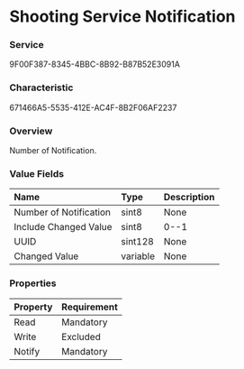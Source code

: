 # Shooting Service Notification

### Service

9F00F387-8345-4BBC-8B92-B87B52E3091A

### Characteristic

671466A5-5535-412E-AC4F-8B2F06AF2237

### Overview

Number of Notification.

### Value Fields

| Name | Type | Description |
|:--|:--|:--|
| Number of Notification | sint8 | None |
| Include Changed Value | sint8 | 0--1 |
| UUID | sint128 | None |
| Changed Value | variable | None |

### Properties

| Property | Requirement |
|:--|:--|
| Read | Mandatory |
| Write | Excluded |
| Notify | Mandatory |